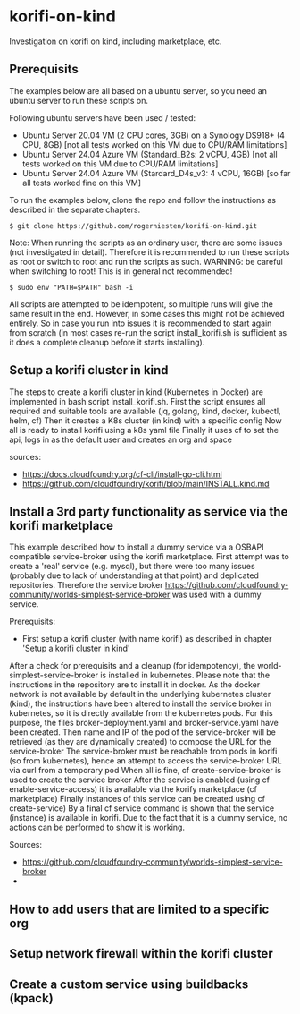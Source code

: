 # korifi-on-kind
Investigation on korifi on kind, including marketplace, etc.

## Prerequisits
The examples below are all based on a ubuntu server, so you need an ubuntu server to run these scripts on.

Following ubuntu servers have been used / tested:
- Ubuntu Server 20.04 VM (2 CPU cores, 3GB) on a Synology DS918+ (4 CPU, 8GB) [not all tests worked on this VM due to CPU/RAM limitations]
- Ubuntu Server 24.04 Azure VM (Standard_B2s: 2 vCPU, 4GB) [not all tests worked on this VM due to CPU/RAM limitations]
- Ubuntu Server 24.04 Azure VM (Stardard_D4s_v3: 4 vCPU, 16GB) [so far all tests worked fine on this VM]

To run the examples below, clone the repo and follow the instructions as described in the separate chapters.

```
$ git clone https://github.com/rogerniesten/korifi-on-kind.git
```

Note: 
When running the scripts as an ordinary user, there are some issues (not investigated in detail). Therefore it is recommended to run these scripts as root or switch to root and run the scripts as such.
WARNING: be careful when switching to root! This is in general not recommended!
```
$ sudo env "PATH=$PATH" bash -i
```

All scripts are attempted to be idempotent, so multiple runs will give the same result in the end. However, in some cases this might not be achieved entirely. So in case you run into issues it is recommended to start again from scratch (in most cases re-run the script install_korifi.sh is sufficient as it does a complete cleanup before it starts installing).

## Setup a korifi cluster in kind
The steps to create a korifi cluster in kind (Kubernetes in Docker) are implemented in bash script install_korifi.sh.
First the script ensures all required and suitable tools are available (jq, golang, kind, docker, kubectl, helm, cf)
Then it creates a K8s cluster (in kind) with a specific config
Now all is ready to install korifi using a k8s yaml file
Finally it uses cf to set the api, logs in as the default user and creates an org and space

sources:
- https://docs.cloudfoundry.org/cf-cli/install-go-cli.html
- https://github.com/cloudfoundry/korifi/blob/main/INSTALL.kind.md


## Install a 3rd party functionality as service via the korifi marketplace
This example described how to install a dummy service via a OSBAPI compatible service-broker using the korifi marketplace. First attempt was to create a 'real' service (e.g. mysql), but there were too many issues (probably due to lack of understanding at that point) and deplicated repositories. Therefore the service broker https://github.com/cloudfoundry-community/worlds-simplest-service-broker was used with a dummy service.

Prerequisits:
- First setup a korifi cluster (with name korifi) as described in chapter 'Setup a korifi cluster in kind'

After a check for prerequisits and a cleanup (for idempotency), the world-simplest-service-broker is installed in kubernetes. Please note that the instructions in the repository are to install it in docker. As the docker network is not available by default in the underlying kubernetes cluster (kind), the instructions have been altered to install the service broker in kubernetes, so it is directly available from the kubernetes pods. For this purpose, the files broker-deployment.yaml and broker-service.yaml have been created.
Then name and IP of the pod of the service-broker will be retrieved (as they are dynamically created) to compose the URL for the service-broker 
The service-broker must be reachable from pods in korifi (so from kubernetes), hence an attempt to access the service-broker URL via curl from a temporary pod
When all is fine, cf create-service-broker is used to create the service broker
After the service is enabled (using cf enable-service-access) it is available via the korify marketplace (cf marketplace)
Finally instances of this service can be created using cf create-service)
By a final cf service command is shown that the service (instance) is available in korifi.
Due to the fact that it is a dummy service, no actions can be performed to show it is working.

Sources:
- https://github.com/cloudfoundry-community/worlds-simplest-service-broker
- 

## How to add users that are limited to a specific org 


## Setup network firewall within the korifi cluster


## Create a custom service using buildbacks (kpack)



